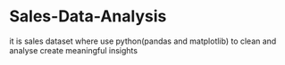 # Sales-Data-Analysis
it is sales dataset where use python(pandas and matplotlib) to clean and analyse create meaningful insights 
